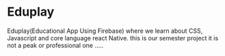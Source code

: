 # Eduplay
Eduplay(Educational App Using Firebase) where we learn about CSS, Javascript and core language react Native. this is our semester project it is not a peak or professional one .....
